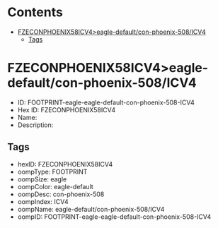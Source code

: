 



Contents
========

* [FZECONPHOENIX58ICV4>eagle-default/con-phoenix-508/ICV4](#fzeconphoenix58icv4eagle-defaultcon-phoenix-508icv4)
	* [Tags](#tags)

# FZECONPHOENIX58ICV4>eagle-default/con-phoenix-508/ICV4

- ID: FOOTPRINT-eagle-eagle-default-con-phoenix-508-ICV4
- Hex ID: FZECONPHOENIX58ICV4
- Name: 
- Description: 

## Tags

- hexID: FZECONPHOENIX58ICV4
- oompType: FOOTPRINT
- oompSize: eagle
- oompColor: eagle-default
- oompDesc: con-phoenix-508
- oompIndex: ICV4
- oompName: eagle-default/con-phoenix-508/ICV4
- oompID: FOOTPRINT-eagle-eagle-default-con-phoenix-508-ICV4
